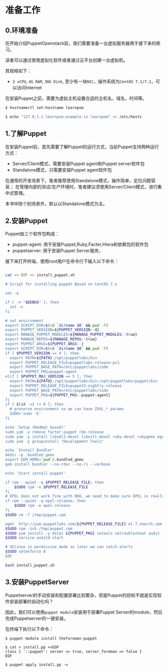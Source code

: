 # 准备工作


## 0.环境准备


在开始介绍PuppetOpenstack前，我们需要准备一台虚拟服务器用于接下来的练习。

读者可以通过使用虚拟化软件或者通过云平台创建一台虚拟机。

其规格如下： 

 - `2 vCPU`, `4G RAM`, `30G Disk`, 至少有一块`NIC`，操作系统为`CentOS 7.1/7.2`，可以访问Internet


在安装Puppet之前，需要为虚拟主机设置合适的主机名，域名，时间等。

```bash
$ hostnamectl set-hostname learnpom

$ echo "127.0.1.1 learnpom.example.in learnpom" >> /etc/hosts
```

## 1.了解Puppet

在安装Puppet前，首先需要了解Puppet的运行方式，当前Puppet支持两种运行方式：
 - Server/Client模式，需要安装Puppet agent和Puppet server软件包
 - Standalone模式，只需要安装Puppet agent软件包
 
在通常的开发场景下，笔者推荐使用Standalone模式，操作简单，定位问题容易；
在管理内部的测试/生产环境时，笔者建议须使用Server/Client模式，进行集中式管理。

本书中除个别场景外，默认以Standalone模式为主。

## 2.安装Puppet

Puppet由三个软件包构成：

- puppet-agent: 用于安装Puppet,Ruby,Facter,Hiera和依赖包的软件包
- puppetserver: 用于安装Puppet Server服务，

接下来打开终端，使用root用户在命令行下输入以下命令：

```bash

cat << EOF >> install_puppet.sh

# Script for installing puppet Based on CentOS 7.x

set -e

if [ -n "$DEBUG" ]; then
  set -x
fi

# set environment
export SCRIPT_DIR=$(cd `dirname $0` && pwd -P)
export PUPPET_VERSION=${PUPPET_VERSION:-4}
export MANAGE_PUPPET_MODULES=${MANAGE_PUPPET_MODULES:-true}
export MANAGE_REPOS=${MANAGE_REPOS:-true}
export PUPPET_ARGS=${PUPPET_ARGS:-}
export SCRIPT_DIR=$(cd `dirname $0` && pwd -P)
if [ $PUPPET_VERSION == 4 ]; then
  export PATH=${PATH}:/opt/puppetlabs/bin
  export PUPPET_RELEASE_FILE=puppetlabs-release-pc1
  export PUPPET_BASE_PATH=/etc/puppetlabs/code
  export PUPPET_PKG=puppet-agent
elif [ $PUPPET_MAJ_VERSION == 5 ]; then
  export PATH=${PATH}:/opt/puppetlabs/bin:/opt/puppetlabs/puppet/bin
  export PUPPET_RELEASE_FILE=puppet5-nightly-release
  export PUPPET_BASE_PATH=/etc/puppetlabs/code
  export PUPPET_PKG=${PUPPET_PKG:-puppet-agent}
fi
if [ $(id -u) != 0 ]; then
  # preserve environment so we can have ZUUL_* params
  SUDO='sudo -E'
fi

echo 'Setup (RedHat based)'
sudo yum -y remove facter puppet rdo-release
sudo yum -y install libxml2-devel libxslt-devel ruby-devel rubygems wget
sudo yum -y groupinstall "Development Tools"

echo 'Install Bundler'
mkdir -p .bundled_gems
export GEM_HOME=`pwd`/.bundled_gems
gem install bundler --no-rdoc --no-ri --verbose

echo 'Start install puppet'

if rpm --quiet -q $PUPPET_RELEASE_FILE; then
    $SUDO rpm -e $PUPPET_RELEASE_FILE
fi
# EPEL does not work fine with RDO, we need to make sure EPEL is really disabled
if rpm --quiet -q epel-release; then
    $SUDO rpm -e epel-release
fi
$SUDO rm -f /tmp/puppet.rpm

wget  http://yum.puppetlabs.com/${PUPPET_RELEASE_FILE}-el-7.noarch.rpm -O /tmp/puppet.rpm
$SUDO rpm -ivh /tmp/puppet.rpm
$SUDO yum install -y dstat ${PUPPET_PKG} setools setroubleshoot audit
$SUDO service auditd start

# SElinux in permissive mode so later we can catch alerts
$SUDO setenforce 0
EOF

bash install_puppet.sh

 ``` 

## 3.安装PuppetServer

Puppetserver的手动安装和配置部署比较繁杂，但是Puppet的目标不就是实现软件安装部署的自动化吗？

因此，我们可以使用`puppet module`安装用于部署Puppet Server的module，然后完成Puppetserver的一键安装。

在终端下执行以下命令：

```shell
$ puppet module install theforeman-puppet

$ cat > install.pp <<EOF
class { '::puppet': server => true, server_foreman => false }
EOF

$ puppet apply install.pp -v
```

